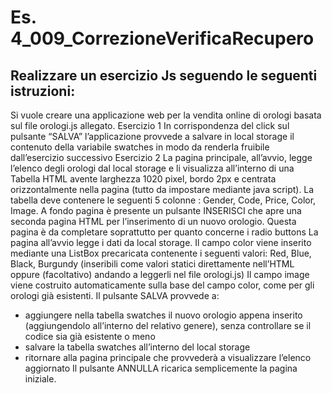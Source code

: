 # Es. 4_009_CorrezioneVerificaRecupero
## Realizzare un esercizio Js seguendo le seguenti istruzioni:
Si vuole creare una applicazione web per la vendita online di orologi basata sul file orologi.js allegato.
Esercizio 1
In corrispondenza del click sul pulsante “SALVA” l’applicazione provvede a salvare in local storage il
contenuto della variabile swatches in modo da renderla fruibile dall’esercizio successivo
Esercizio 2
La pagina principale, all’avvio, legge l’elenco degli orologi dal local storage e li visualizza all’interno di una
Tabella HTML avente larghezza 1020 pixel, bordo 2px e centrata orizzontalmente nella pagina (tutto da
impostare mediante java script).
La tabella deve contenere le seguenti 5 colonne : Gender, Code, Price, Color, Image.
A fondo pagina è presente un pulsante INSERISCI che apre una seconda pagina HTML per l’inserimento di
un nuovo orologio. Questa pagina è da completare soprattutto per quanto concerne i radio buttons
La pagina all’avvio legge i dati da local storage.
Il campo color viene inserito mediante una ListBox precaricata contenente i seguenti valori: Red, Blue,
Black, Burgundy (inseribili come valori statici direttamente nell’HTML oppure (facoltativo)
andando a leggerli nel file orologi.js)
Il campo image viene costruito automaticamente sulla base del campo color, come per gli orologi già
esistenti.
Il pulsante SALVA provvede a:
- aggiungere nella tabella swatches il nuovo orologio appena inserito (aggiungendolo all’interno del
relativo genere), senza controllare se il codice sia già esistente o meno
- salvare la tabella swatches all’interno del local storage
- ritornare alla pagina principale che provvederà a visualizzare l’elenco aggiornato
Il pulsante ANNULLA ricarica semplicemente la pagina iniziale.